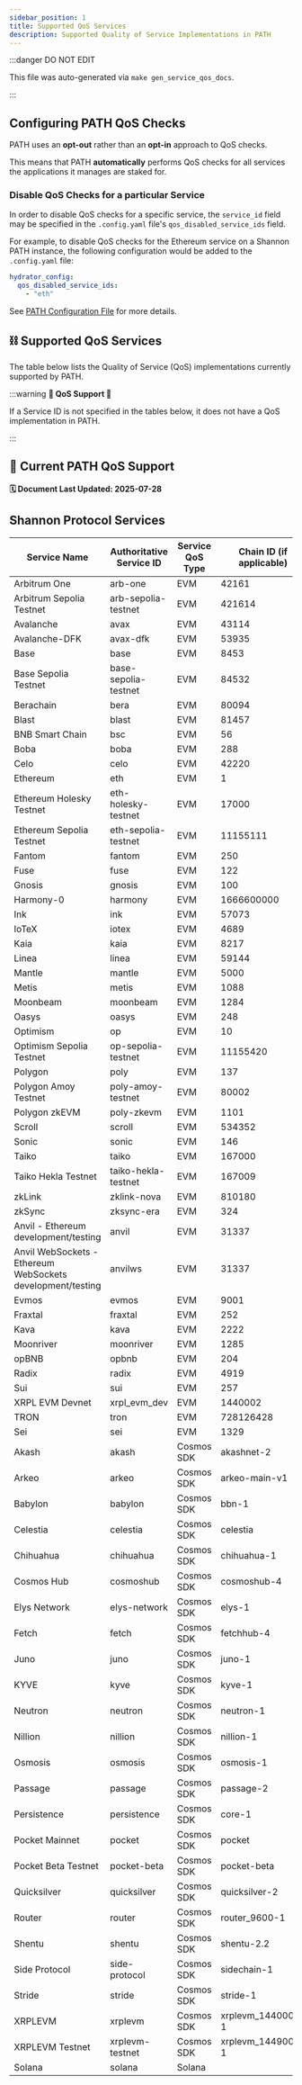 ```yaml
---
sidebar_position: 1
title: Supported QoS Services
description: Supported Quality of Service Implementations in PATH
---
```


:::danger DO NOT EDIT

This file was auto-generated via `make gen_service_qos_docs`.

:::

## Configuring PATH QoS Checks

PATH uses an **opt-out** rather than an **opt-in** approach to QoS checks.

This means that PATH **automatically** performs QoS checks for all services the applications it manages are staked for.

### Disable QoS Checks for a particular Service

In order to disable QoS checks for a specific service, the `service_id` field may be specified in the `.config.yaml` file's `qos_disabled_service_ids` field.

For example, to disable QoS checks for the Ethereum service on a Shannon PATH instance, the following configuration would be added to the `.config.yaml` file:

```yaml
hydrator_config:
  qos_disabled_service_ids:
    - "eth"
```

See [PATH Configuration File](../../develop/path/5_configurations_path.md#hydrator_config-optional) for more details.

## ⛓️ Supported QoS Services

The table below lists the Quality of Service (QoS) implementations currently supported by PATH.

:::warning **🚧 QoS Support 🚧**

If a Service ID is not specified in the tables below, it does not have a QoS implementation in PATH.

:::

## 🌿 Current PATH QoS Support

**🗓️ Document Last Updated: 2025-07-28**

## Shannon Protocol Services

| Service Name                                               | Authoritative Service ID | Service QoS Type | Chain ID (if applicable) | Archival Check Configured |
| ---------------------------------------------------------- | ------------------------ | ---------------- | ------------------------ | ------------------------- |
| Arbitrum One                                               | arb-one                  | EVM              | 42161                    | ✅                         |
| Arbitrum Sepolia Testnet                                   | arb-sepolia-testnet      | EVM              | 421614                   | ✅                         |
| Avalanche                                                  | avax                     | EVM              | 43114                    | ✅                         |
| Avalanche-DFK                                              | avax-dfk                 | EVM              | 53935                    | ✅                         |
| Base                                                       | base                     | EVM              | 8453                     | ✅                         |
| Base Sepolia Testnet                                       | base-sepolia-testnet     | EVM              | 84532                    | ✅                         |
| Berachain                                                  | bera                     | EVM              | 80094                    | ✅                         |
| Blast                                                      | blast                    | EVM              | 81457                    | ✅                         |
| BNB Smart Chain                                            | bsc                      | EVM              | 56                       | ✅                         |
| Boba                                                       | boba                     | EVM              | 288                      | ✅                         |
| Celo                                                       | celo                     | EVM              | 42220                    | ✅                         |
| Ethereum                                                   | eth                      | EVM              | 1                        | ✅                         |
| Ethereum Holesky Testnet                                   | eth-holesky-testnet      | EVM              | 17000                    | ✅                         |
| Ethereum Sepolia Testnet                                   | eth-sepolia-testnet      | EVM              | 11155111                 | ✅                         |
| Fantom                                                     | fantom                   | EVM              | 250                      | ✅                         |
| Fuse                                                       | fuse                     | EVM              | 122                      | ✅                         |
| Gnosis                                                     | gnosis                   | EVM              | 100                      | ✅                         |
| Harmony-0                                                  | harmony                  | EVM              | 1666600000               | ✅                         |
| Ink                                                        | ink                      | EVM              | 57073                    | ✅                         |
| IoTeX                                                      | iotex                    | EVM              | 4689                     | ✅                         |
| Kaia                                                       | kaia                     | EVM              | 8217                     | ✅                         |
| Linea                                                      | linea                    | EVM              | 59144                    | ✅                         |
| Mantle                                                     | mantle                   | EVM              | 5000                     | ✅                         |
| Metis                                                      | metis                    | EVM              | 1088                     | ✅                         |
| Moonbeam                                                   | moonbeam                 | EVM              | 1284                     | ✅                         |
| Oasys                                                      | oasys                    | EVM              | 248                      | ✅                         |
| Optimism                                                   | op                       | EVM              | 10                       | ✅                         |
| Optimism Sepolia Testnet                                   | op-sepolia-testnet       | EVM              | 11155420                 | ✅                         |
| Polygon                                                    | poly                     | EVM              | 137                      | ✅                         |
| Polygon Amoy Testnet                                       | poly-amoy-testnet        | EVM              | 80002                    | ✅                         |
| Polygon zkEVM                                              | poly-zkevm               | EVM              | 1101                     | ✅                         |
| Scroll                                                     | scroll                   | EVM              | 534352                   | ✅                         |
| Sonic                                                      | sonic                    | EVM              | 146                      | ✅                         |
| Taiko                                                      | taiko                    | EVM              | 167000                   | ✅                         |
| Taiko Hekla Testnet                                        | taiko-hekla-testnet      | EVM              | 167009                   | ✅                         |
| zkLink                                                     | zklink-nova              | EVM              | 810180                   | ✅                         |
| zkSync                                                     | zksync-era               | EVM              | 324                      | ✅                         |
| Anvil - Ethereum development/testing                       | anvil                    | EVM              | 31337                    |                           |
| Anvil WebSockets - Ethereum WebSockets development/testing | anvilws                  | EVM              | 31337                    |                           |
| Evmos                                                      | evmos                    | EVM              | 9001                     |                           |
| Fraxtal                                                    | fraxtal                  | EVM              | 252                      |                           |
| Kava                                                       | kava                     | EVM              | 2222                     |                           |
| Moonriver                                                  | moonriver                | EVM              | 1285                     |                           |
| opBNB                                                      | opbnb                    | EVM              | 204                      |                           |
| Radix                                                      | radix                    | EVM              | 4919                     |                           |
| Sui                                                        | sui                      | EVM              | 257                      |                           |
| XRPL EVM Devnet                                            | xrpl_evm_dev             | EVM              | 1440002                  |                           |
| TRON                                                       | tron                     | EVM              | 728126428                |                           |
| Sei                                                        | sei                      | EVM              | 1329                     |                           |
| Akash                                                      | akash                    | Cosmos SDK       | akashnet-2               |                           |
| Arkeo                                                      | arkeo                    | Cosmos SDK       | arkeo-main-v1            |                           |
| Babylon                                                    | babylon                  | Cosmos SDK       | bbn-1                    |                           |
| Celestia                                                   | celestia                 | Cosmos SDK       | celestia                 |                           |
| Chihuahua                                                  | chihuahua                | Cosmos SDK       | chihuahua-1              |                           |
| Cosmos Hub                                                 | cosmoshub                | Cosmos SDK       | cosmoshub-4              |                           |
| Elys Network                                               | elys-network             | Cosmos SDK       | elys-1                   |                           |
| Fetch                                                      | fetch                    | Cosmos SDK       | fetchhub-4               |                           |
| Juno                                                       | juno                     | Cosmos SDK       | juno-1                   |                           |
| KYVE                                                       | kyve                     | Cosmos SDK       | kyve-1                   |                           |
| Neutron                                                    | neutron                  | Cosmos SDK       | neutron-1                |                           |
| Nillion                                                    | nillion                  | Cosmos SDK       | nillion-1                |                           |
| Osmosis                                                    | osmosis                  | Cosmos SDK       | osmosis-1                |                           |
| Passage                                                    | passage                  | Cosmos SDK       | passage-2                |                           |
| Persistence                                                | persistence              | Cosmos SDK       | core-1                   |                           |
| Pocket Mainnet                                             | pocket                   | Cosmos SDK       | pocket                   |                           |
| Pocket Beta Testnet                                        | pocket-beta              | Cosmos SDK       | pocket-beta              |                           |
| Quicksilver                                                | quicksilver              | Cosmos SDK       | quicksilver-2            |                           |
| Router                                                     | router                   | Cosmos SDK       | router_9600-1            |                           |
| Shentu                                                     | shentu                   | Cosmos SDK       | shentu-2.2               |                           |
| Side Protocol                                              | side-protocol            | Cosmos SDK       | sidechain-1              |                           |
| Stride                                                     | stride                   | Cosmos SDK       | stride-1                 |                           |
| XRPLEVM                                                    | xrplevm                  | Cosmos SDK       | xrplevm_1440000-1        |                           |
| XRPLEVM Testnet                                            | xrplevm-testnet          | Cosmos SDK       | xrplevm_1449000-1        |                           |
| Solana                                                     | solana                   | Solana           |                          |                           |
